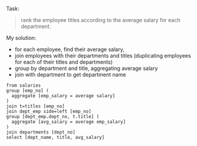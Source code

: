 Task:

> rank the employee titles according to the average salary for each department.

My solution:
- for each employee, find their average salary,
- join employees with their departments and titles (duplicating employees for each of their titles and departments)
- group by department and title, aggregating average salary
- join with department to get department name

```prql
from salaries
group [emp_no] (
  aggregate [emp_salary = average salary]
)
join t=titles [emp_no]
join dept_emp side=left [emp_no]
group [dept_emp.dept_no, t.title] (
  aggregate [avg_salary = average emp_salary]
)
join departments [dept_no]
select [dept_name, title, avg_salary]
```
